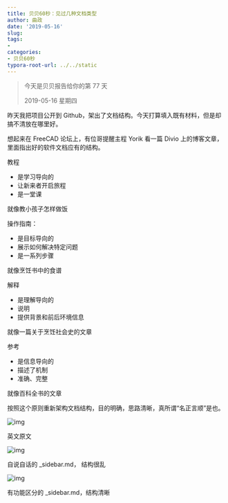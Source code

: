 ```yaml
---
title: 贝贝60秒：见过几种文档类型
author: 曲政
date: '2019-05-16'
slug: 
tags:
- 
categories:
- 贝贝60秒
typora-root-url: ../../static
---
```


>   今天是贝贝报告给你的第 77 天
>
>   2019-05-16 星期四

昨天我把项目公开到 Github，架出了文档结构。今天打算填入既有材料，但是却搞不清放在哪里好。

想起来在 FreeCAD 论坛上，有位哥提醒主程 Yorik 看一篇 Divio 上的博客文章，里面指出好的软件文档应有的结构。



教程

-   是学习导向的
-   让新来者开启旅程
-   是一堂课

就像教小孩子怎样做饭



操作指南：

-   是目标导向的
-   展示如何解决特定问题
-   是一系列步骤

就像烹饪书中的食谱



解释

-   是理解导向的
-   说明
-   提供背景和前后环境信息

就像一篇关于烹饪社会史的文章



参考

-   是信息导向的
-   描述了机制
-   准确、完整

就像百科全书的文章



按照这个原则重新架构文档结构，目的明确，思路清晰，真所谓“名正言顺”是也。

![img](/images/2019-05-16-%E8%B4%9D%E8%B4%9D60%E7%A7%92%EF%BC%9A%E8%A7%81%E8%BF%87%E5%87%A0%E7%A7%8D%E6%96%87%E6%A1%A3%E7%B1%BB%E5%9E%8B/640-20200416121930404.jpeg)

英文原文

![img](/images/2019-05-16-%E8%B4%9D%E8%B4%9D60%E7%A7%92%EF%BC%9A%E8%A7%81%E8%BF%87%E5%87%A0%E7%A7%8D%E6%96%87%E6%A1%A3%E7%B1%BB%E5%9E%8B/640-20200416121930419.jpeg)

自说自话的 _sidebar.md， 结构很乱

![img](/images/2019-05-16-%E8%B4%9D%E8%B4%9D60%E7%A7%92%EF%BC%9A%E8%A7%81%E8%BF%87%E5%87%A0%E7%A7%8D%E6%96%87%E6%A1%A3%E7%B1%BB%E5%9E%8B/640-20200416121930427.jpeg)

有功能区分的 _sidebar.md，结构清晰